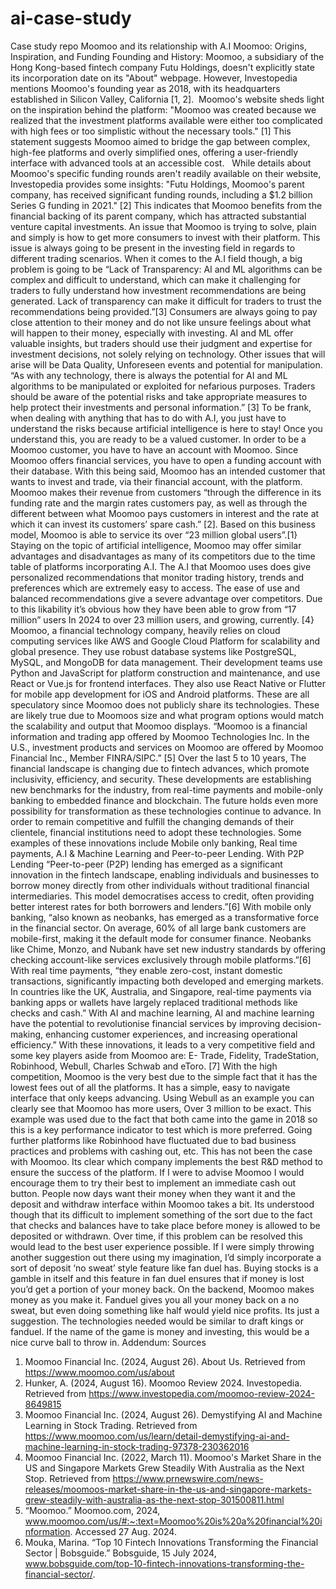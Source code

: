 # ai-case-study
Case study repo
Moomoo and its relationship with A.I
Moomoo: Origins, Inspiration, and Funding
Founding and History:
Moomoo, a subsidiary of the Hong Kong-based fintech company Futu Holdings, doesn't explicitly state its incorporation date on its "About" webpage. However, Investopedia mentions Moomoo's founding year as 2018, with its headquarters established in Silicon Valley, California [1, 2]. 
Moomoo's website sheds light on the inspiration behind the platform:
"Moomoo was created because we realized that the investment platforms available were either too complicated with high fees or too simplistic without the necessary tools." [1]
This statement suggests Moomoo aimed to bridge the gap between complex, high-fee platforms and overly simplified ones, offering a user-friendly interface with advanced tools at an accessible cost.  
While details about Moomoo's specific funding rounds aren't readily available on their website, Investopedia provides some insights:
"Futu Holdings, Moomoo's parent company, has received significant funding rounds, including a $1.2 billion Series G funding in 2021." [2]
This indicates that Moomoo benefits from the financial backing of its parent company, which has attracted substantial venture capital investments.
An issue that Moomoo is trying to solve, plain and simply is how to get more consumers to invest with their platform. This issue is always going to be present in the investing field in regards to different trading scenarios. When it comes to the A.I field though, a big problem is going to be “Lack of Transparency: AI and ML algorithms can be complex and difficult to understand, which can make it challenging for traders to fully understand how investment recommendations are being generated. Lack of transparency can make it difficult for traders to trust the recommendations being provided.”[3] Consumers are always going to pay close attention to their money and do not like unsure feelings about what will happen to their money, especially with investing. AI and ML offer valuable insights, but traders should use their judgment and expertise for investment decisions, not solely relying on technology. Other issues that will arise will be Data Quality, Unforeseen events and potential for manipulation. “As with any technology, there is always the potential for AI and ML algorithms to be manipulated or exploited for nefarious purposes. Traders should be aware of the potential risks and take appropriate measures to help protect their investments and personal information.” [3] To be frank, when dealing with anything that has to do with A.I, you just have to understand the risks because artificial intelligence is here to stay! Once you understand this, you are ready to be a valued customer. 
In order to be a Moomoo customer, you have to have an account with Moomoo. Since Moomoo offers financial services, you have to open a funding account with their database. With this being said, Moomoo has an intended customer that wants to invest and trade, via their financial account, with the platform. Moomoo makes their revenue from customers “through the difference in its funding rate and the margin rates customers pay, as well as through the different between what Moomoo pays customers in interest and the rate at which it can invest its customers’ spare cash.” [2]. Based on this business model, Moomoo is able to service its over “23 million global users”.[1}
Staying on the topic of artificial intelligence, Moomoo may offer similar advantages and disadvantages as many of its competitors due to the time table of platforms incorporating A.I. The A.I that Moomoo uses does give personalized recommendations that monitor trading history, trends and preferences which are extremely easy to access. The ease of use and balanced recommendations give a severe advantage over competitors. Due to this likability it’s obvious how they have been able to grow from “17 million” users In 2024 to over 23 million users, and growing, currently. [4}
Moomoo, a financial technology company, heavily relies on cloud computing services like AWS and Google Cloud Platform for scalability and global presence. They use robust database systems like PostgreSQL, MySQL, and MongoDB for data management. Their development teams use Python and JavaScript for platform construction and maintenance, and use React or Vue.js for frontend interfaces. They also use React Native or Flutter for mobile app development for iOS and Android platforms. These are all speculatory since Moomoo does not publicly share its technologies. These are likely true due to Moomoos size and what program options would match the scalability and output that Moomoo displays. 
“Moomoo is a financial information and trading app offered by Moomoo Technologies Inc. In the U.S., investment products and services on Moomoo are offered by Moomoo Financial Inc., Member FINRA/SIPC.” [5] Over the last 5 to 10 years, The financial landscape is changing due to fintech advances, which promote inclusivity, efficiency, and security. These developments are establishing new benchmarks for the industry, from real-time payments and mobile-only banking to embedded finance and blockchain. The future holds even more possibility for transformation as these technologies continue to advance. In order to remain competitive and fulfill the changing demands of their clientele, financial institutions need to adopt these technologies. 
Some examples of these innovations include Mobile only banking, Real time payments, A.I & Machine Learning and Peer-to-peer Lending. With P2P Lending “Peer-to-peer (P2P) lending has emerged as a significant innovation in the fintech landscape, enabling individuals and businesses to borrow money directly from other individuals without traditional financial intermediaries. This model democratises access to credit, often providing better interest rates for both borrowers and lenders.”[6] With mobile only banking, “also known as neobanks, has emerged as a transformative force in the financial sector. On average, 60% of all large bank customers are mobile-first, making it the default mode for consumer finance. Neobanks like Chime, Monzo, and Nubank have set new industry standards by offering checking account-like services exclusively through mobile platforms.”[6]
With real time payments, “they enable zero-cost, instant domestic transactions, significantly impacting both developed and emerging markets. In countries like the UK, Australia, and Singapore, real-time payments via banking apps or wallets have largely replaced traditional methods like checks and cash.”
With AI and machine learning, AI and machine learning have the potential to revolutionise financial services by improving decision-making, enhancing customer experiences, and increasing operational efficiency.” With these innovations, it leads to a very competitive field and some key players aside from Moomoo are: E- Trade, Fidelity, TradeStation, Robinhood, Webull, Charles Schwab and eToro. [7] 
With the high competition, Moomoo is the very best due to the simple fact that it has the lowest fees out of all the platforms. It has a simple, easy to navigate interface that only keeps advancing. Using Webull as an example you can clearly see that Moomoo has more users, Over 3 million to be exact. This example was used due to the fact that both came into the game in 2018 so this is a key performance indicator to test which is more preferred. Going further platforms like Robinhood have fluctuated due to bad business practices and problems with cashing out, etc. This has not been the case with Moomoo. Its clear which company implements the best R&D method to ensure the success of the platform. 
If I were to advise Moomoo I would encourage them to try their best to implement an immediate cash out button. People now days want their money when they want it and the deposit and withdraw interface within Moomoo takes a bit. Its understood though that its difficult to implement something of the sort due to the fact that checks and balances have to take place before money is allowed to be deposited or withdrawn. Over time, if this problem can be resolved this would lead to the best user experience possible. If I were simply throwing another suggestion out there using my imagination, I’d simply incorporate a sort of deposit ‘no sweat’ style feature like fan duel has. Buying stocks is a gamble in itself and this feature in fan duel ensures that if money is lost you’d get a portion of your money back. On the backend, Moomoo makes money as you make it. Fanduel gives you all your money back on a no sweat, but even doing something like half would yield nice profits. Its just a suggestion. The technologies needed would be similar to draft kings or fanduel. If the name of the game is money and investing, this would be a nice curve ball to throw in. 
Addendum: Sources
1. Moomoo Financial Inc. (2024, August 26). About Us. Retrieved from https://www.moomoo.com/us/about
2. Hunker, A. (2024, August 16). Moomoo Review 2024. Investopedia. Retrieved from https://www.investopedia.com/moomoo-review-2024-8649815
3. Moomoo Financial Inc. (2024, August 26). Demystifying AI and Machine Learning in Stock Trading. Retrieved from https://www.moomoo.com/us/learn/detail-demystifying-ai-and-machine-learning-in-stock-trading-97378-230362016
4. Moomoo Financial Inc. (2022, March 11). Moomoo's Market Share in the US and Singapore Markets Grew Steadily With Australia as the Next Stop. Retrieved from https://www.prnewswire.com/news-releases/moomoos-market-share-in-the-us-and-singapore-markets-grew-steadily-with-australia-as-the-next-stop-301500811.html  
5. “Moomoo.” Moomoo.com, 2024, www.moomoo.com/us/#:~:text=Moomoo%20is%20a%20financial%20information. Accessed 27 Aug. 2024.
6. Mouka, Marina. “Top 10 Fintech Innovations Transforming the Financial Sector | Bobsguide.” Bobsguide, 15 July 2024, www.bobsguide.com/top-10-fintech-innovations-transforming-the-financial-sector/.
